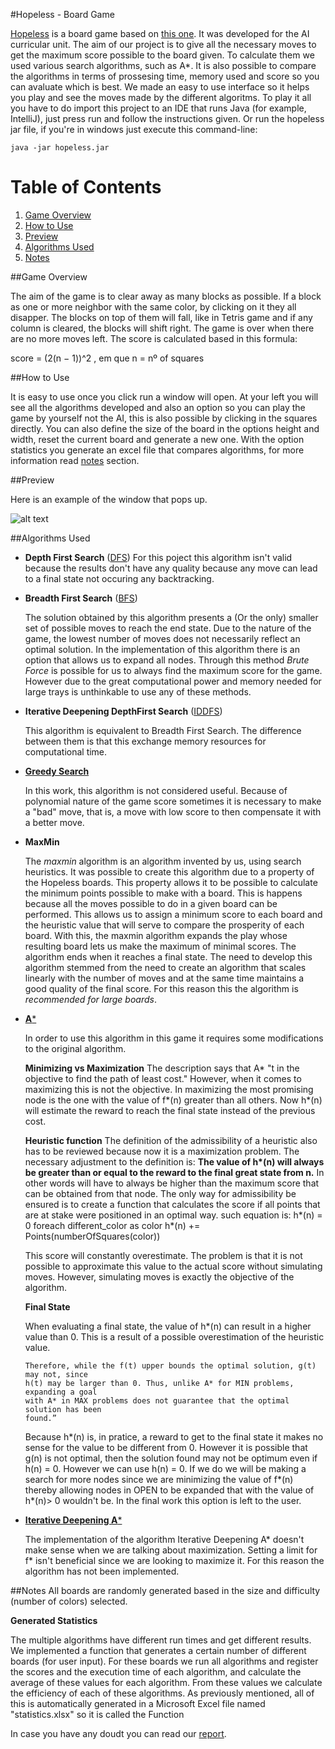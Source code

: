 #Hopeless - Board Game 

[Hopeless](https://github.com/F0lha/IART/tree/master/src/iart) is a board game based on [this one](http://greenfelt.net/hopeless).
It was developed for the AI curricular unit. The aim of our project is to give all the necessary moves to get the maximum score possible to the board given. To calculate them we used various search algorithms, such as A*. It is also possible to compare the algorithms in terms of prossesing time, memory used and score so you can avaluate which is best. We made an easy to use interface so it helps you play and see the moves made by the different algoritms.
To play it all you have to do import this project to an IDE that runs Java (for example, IntelliJ), just press run and follow the instructions given.
Or run the hopeless jar file, if you're in windows just execute this command-line: 
      
    java -jar hopeless.jar

# Table of Contents
1. [Game Overview](#Game)
2. [How to Use](#HowtoUse)
3. [Preview](#Preview)
4. [Algorithms Used](#algorithms)
5. [Notes](#Notes)

##<a name="Game"></a>Game Overview

The aim of the game is to clear away as many blocks as possible. 
If a block as one or more neighbor with the same color, by clicking on it they all disapper. The blocks on top of them will fall, like in Tetris game and if any column is cleared, the blocks will shift right. 
The game is over when there are no more moves left.
The score is calculated based in this formula: 

score = (2(n − 1))^2 , em que n = nº of squares 

##<a name="HowtoUse"></a>How to Use

It is easy to use once you click run a window will open.
At your left you will see all the algorithms developed and also an option so you can play the game by yourself not the AI, this is also possible by clicking in the squares directly.
You can also define the size of the board in the options height and width, reset the current board and generate a new one. 
With the option statistics you generate an excel file that compares algorithms, for more information read [notes](#notes) section.

##<a name="Preview">Preview

Here is an example of the window that pops up.

![alt text](https://github.com/F0lha/IART/blob/master/firstScreen.png "sreen")


##<a name="algorithms">Algorithms Used
* **Depth First Search** ([DFS](https://en.wikipedia.org/wiki/Depth-first_search))
For this poject this algorithm isn't valid because the results don't have any quality because any move can lead to a final state
not occuring any backtracking.

* **Breadth First Search** ([BFS](https://en.wikipedia.org/wiki/Breadth-first_search))

  The solution obtained by this algorithm presents a
  (Or the only) smaller set of possible moves to reach the end state.
  Due to the nature of the game, the lowest number of moves does not necessarily reflect
  an optimal solution. In the implementation of this algorithm there is an option that allows us to expand
  all nodes. Through this method *Brute Force* is possible for us to always find the
  maximum score for the game. However due to the great computational power and memory needed for large trays is
  unthinkable to use any of these methods.

* **Iterative Deepening DepthFirst Search** ([IDDFS](https://en.wikipedia.org/wiki/Iterative_deepening_depth-first_search))
  
  This algorithm is equivalent to Breadth First Search. The difference between
  them is that this exchange memory resources for computational time.

* [**Greedy Search**](https://en.wikipedia.org/wiki/Greedy_algorithm)

  In this work, this algorithm is not considered useful. Because of
  polynomial nature of the game score sometimes it is necessary to make a "bad"
  move, that is, a move with low score to then compensate it with
  a better move.

* **MaxMin**

  The *maxmin* algorithm is an algorithm invented by us, using search heuristics.
  It was possible to create this algorithm due to a property of the Hopeless boards. This property allows it to be possible to calculate the minimum points possible to make with a board. This is happens because all the moves possible to do in a given board can be performed. This allows us to assign a minimum score to each board and the heuristic value that will serve to
  compare the prosperity of each board.
  With this, the maxmin algorithm expands the play whose resulting board lets us make the maximum of minimal scores. The algorithm ends when it reaches a final state.
  The need to develop this algorithm stemmed from the need to create
  an algorithm that scales linearly with the number of moves and at the same
  time maintains a good quality of the final score. For this reason this
  the algorithm is *recommended for large boards*.

* [**A***](https://en.wikipedia.org/wiki/A*_search_algorithm)

  In order to use this algorithm in this game it requires some modifications to the original algorithm.
  
  **Minimizing vs Maximization**
    The description says that A* "t in the objective to find the path of least cost."
    However, when it comes to maximizing this is not the objective. In maximizing the most promising node is the one with the value of f\*(n) greater than all others.
    Now h\*(n) will estimate the reward to reach the final state instead of the previous cost.
    
  
  **Heuristic function**
    The definition of the admissibility of a heuristic also has to be reviewed because now it is a maximization problem.
    The necessary adjustment to the definition is:
    **The value of h\*(n) will always be greater than or equal to the reward to
    the final great state from n.**
    In other words will have to always be higher than the maximum score that can
    be obtained from that node.
    The only way for admissibility be ensured is to create a function that
    calculates the score if all points that are at stake were positioned in an optimal way.
    such equation is: 
      h\*(n) = 0
    foreach different_color as color
      h\*(n) += Points(numberOfSquares(color))

    This score will constantly overestimate. The problem is that it is not possible to approximate this value to the actual score without simulating moves.
    However, simulating moves is exactly the objective of the algorithm.
    
    **Final State**
    
    When evaluating a final state, the value of h\*(n) can result in a higher value than 0. This is a result of a possible overestimation of the heuristic value.
      
      Therefore, while the f(t) upper bounds the optimal solution, g(t) may not, since
      h(t) may be larger than 0. Thus, unlike A* for MIN problems, expanding a goal
      with A* in MAX problems does not guarantee that the optimal solution has been
      found.”
    

    Because h\*(n) is, in pratice, a reward to get to the final state it makes no sense for the value to be different from 0. 
    However it is possible that g(n) is not optimal, then the solution found may not be optimum even if h(n) = 0.
    However we can use h(n) = 0. If we do we will be making a search for more nodes since we are minimizing the value of f\*(n)
    thereby allowing nodes in OPEN to be expanded that with the value of h\*(n)> 0 wouldn't be.
    In the final work this option is left to the user.

* [**Iterative Deepening A***](https://en.wikipedia.org/wiki/Iterative_deepening_A*)

  The implementation of the algorithm Iterative Deepening A* doesn't make sense when we are talking about
  maximization. Setting a limit for f* isn't beneficial since we are looking to maximize it. 
  For this reason the algorithm has not been implemented.


##<a name="Notes">Notes
All boards are randomly generated based in the size and difficulty (number of colors) selected.

  **Generated Statistics**

  The multiple algorithms have different run times and get different results.
  We implemented a function that generates a certain number of different boards (for
  user input). For these boards we run all algorithms and register the
  scores and the execution time of each algorithm, and calculate the average of these
  values for each algorithm. From these values we calculate the efficiency of each
  of these algorithms.
  As previously mentioned, all of this is automatically generated in
  a Microsoft Excel file named "statistics.xlsx" so it is called the
  Function

In case you have any doudt you can read our [report](https://github.com/F0lha/IART/blob/master/FinalReport.pdf).

